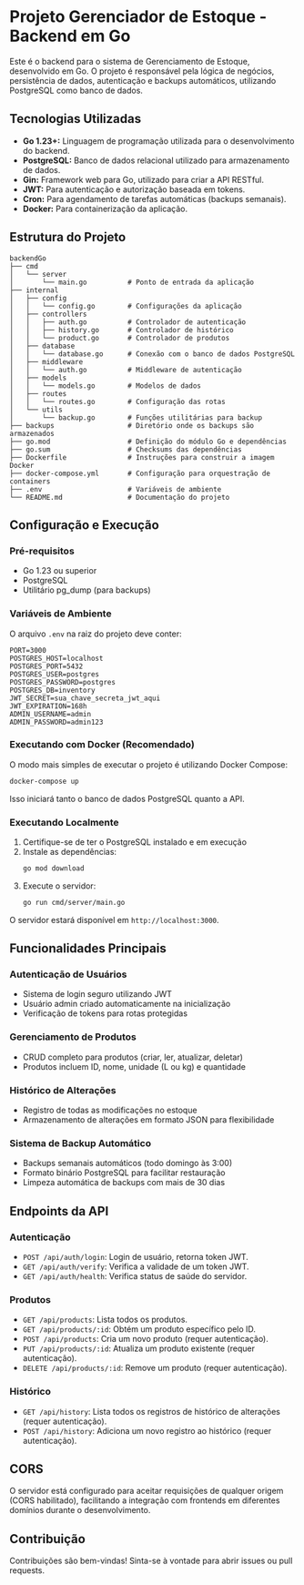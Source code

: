 # Projeto Gerenciador de Estoque - Backend em Go

Este é o backend para o sistema de Gerenciamento de Estoque, desenvolvido em Go. O projeto é responsável pela lógica de negócios, persistência de dados, autenticação e backups automáticos, utilizando PostgreSQL como banco de dados.

## Tecnologias Utilizadas

- **Go 1.23+:** Linguagem de programação utilizada para o desenvolvimento do backend.
- **PostgreSQL:** Banco de dados relacional utilizado para armazenamento de dados.
- **Gin:** Framework web para Go, utilizado para criar a API RESTful.
- **JWT:** Para autenticação e autorização baseada em tokens.
- **Cron:** Para agendamento de tarefas automáticas (backups semanais).
- **Docker:** Para containerização da aplicação.

## Estrutura do Projeto

```
backendGo
├── cmd
│   └── server
│       └── main.go          # Ponto de entrada da aplicação
├── internal
│   ├── config
│   │   └── config.go        # Configurações da aplicação
│   ├── controllers
│   │   ├── auth.go          # Controlador de autenticação
│   │   ├── history.go       # Controlador de histórico
│   │   └── product.go       # Controlador de produtos
│   ├── database
│   │   └── database.go      # Conexão com o banco de dados PostgreSQL
│   ├── middleware
│   │   └── auth.go          # Middleware de autenticação
│   ├── models
│   │   └── models.go        # Modelos de dados
│   ├── routes
│   │   └── routes.go        # Configuração das rotas
│   └── utils
│       └── backup.go        # Funções utilitárias para backup
├── backups                  # Diretório onde os backups são armazenados
├── go.mod                   # Definição do módulo Go e dependências
├── go.sum                   # Checksums das dependências
├── Dockerfile               # Instruções para construir a imagem Docker
├── docker-compose.yml       # Configuração para orquestração de containers
├── .env                     # Variáveis de ambiente
└── README.md                # Documentação do projeto
```

## Configuração e Execução

### Pré-requisitos

- Go 1.23 ou superior
- PostgreSQL
- Utilitário pg_dump (para backups)

### Variáveis de Ambiente

O arquivo `.env` na raiz do projeto deve conter:

```env
PORT=3000
POSTGRES_HOST=localhost
POSTGRES_PORT=5432
POSTGRES_USER=postgres
POSTGRES_PASSWORD=postgres
POSTGRES_DB=inventory
JWT_SECRET=sua_chave_secreta_jwt_aqui
JWT_EXPIRATION=168h
ADMIN_USERNAME=admin
ADMIN_PASSWORD=admin123
```

### Executando com Docker (Recomendado)

O modo mais simples de executar o projeto é utilizando Docker Compose:

```sh
docker-compose up
```

Isso iniciará tanto o banco de dados PostgreSQL quanto a API.

### Executando Localmente

1. Certifique-se de ter o PostgreSQL instalado e em execução
2. Instale as dependências:
   ```sh
   go mod download
   ```
3. Execute o servidor:
   ```sh
   go run cmd/server/main.go
   ```

O servidor estará disponível em `http://localhost:3000`.

## Funcionalidades Principais

### Autenticação de Usuários

- Sistema de login seguro utilizando JWT
- Usuário admin criado automaticamente na inicialização
- Verificação de tokens para rotas protegidas

### Gerenciamento de Produtos

- CRUD completo para produtos (criar, ler, atualizar, deletar)
- Produtos incluem ID, nome, unidade (L ou kg) e quantidade

### Histórico de Alterações

- Registro de todas as modificações no estoque
- Armazenamento de alterações em formato JSON para flexibilidade

### Sistema de Backup Automático

- Backups semanais automáticos (todo domingo às 3:00)
- Formato binário PostgreSQL para facilitar restauração
- Limpeza automática de backups com mais de 30 dias

## Endpoints da API

### Autenticação

- `POST /api/auth/login`: Login de usuário, retorna token JWT.
- `GET /api/auth/verify`: Verifica a validade de um token JWT.
- `GET /api/auth/health`: Verifica status de saúde do servidor.

### Produtos

- `GET /api/products`: Lista todos os produtos.
- `GET /api/products/:id`: Obtém um produto específico pelo ID.
- `POST /api/products`: Cria um novo produto (requer autenticação).
- `PUT /api/products/:id`: Atualiza um produto existente (requer autenticação).
- `DELETE /api/products/:id`: Remove um produto (requer autenticação).

### Histórico

- `GET /api/history`: Lista todos os registros de histórico de alterações (requer autenticação).
- `POST /api/history`: Adiciona um novo registro ao histórico (requer autenticação).

## CORS

O servidor está configurado para aceitar requisições de qualquer origem (CORS habilitado), facilitando a integração com frontends em diferentes domínios durante o desenvolvimento.

## Contribuição

Contribuições são bem-vindas! Sinta-se à vontade para abrir issues ou pull requests.
